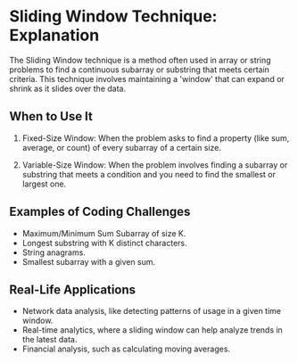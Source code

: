# Sliding Window Technique: Explanation
The Sliding Window technique is a method often used in array or string problems to find a continuous subarray or substring that meets certain criteria. This technique involves maintaining a 'window' that can expand or shrink as it slides over the data.

## When to Use It
1. Fixed-Size Window: When the problem asks to find a property (like sum, average, or count) of every subarray of a certain size.

2. Variable-Size Window: When the problem involves finding a subarray or substring that meets a condition and you need to find the smallest or largest one.

## Examples of Coding Challenges
* Maximum/Minimum Sum Subarray of size K.
* Longest substring with K distinct characters.
* String anagrams.
* Smallest subarray with a given sum.

## Real-Life Applications
* Network data analysis, like detecting patterns of usage in a given time window.
* Real-time analytics, where a sliding window can help analyze trends in the latest data.
* Financial analysis, such as calculating moving averages.
